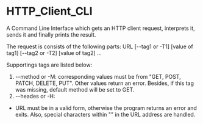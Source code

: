 # HTTP_Client_CLI
A Command Line Interface which gets an HTTP client request, interprets it, sends it and finally prints the result.

The request is consists of the following parts:
URL [--tag1 or -T1] [value of tag1] [--tag2 or -T2] [value of tag2] ...

Supportings tags are listed below:
1. --method or -M: corresponding values must be from "GET, POST, PATCH, DELETE, PUT". Other values return an error. Besides, if this tag was missing, default method will be set to GET.
2. --heades or -H: 

* URL must be in a valid form, otherwise the program returns an error and exits. Also, special characters within "" in the URL address are handled.
